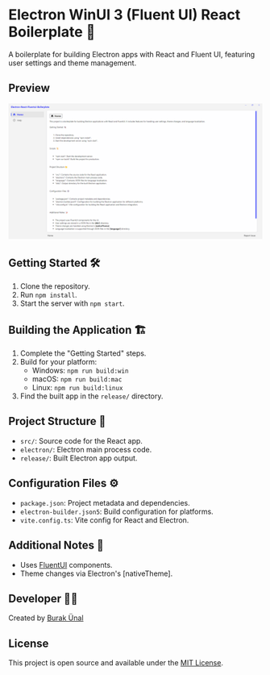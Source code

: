 # Electron WinUI 3 (Fluent UI) React Boilerplate 🚀

A boilerplate for building Electron apps with React and Fluent UI, featuring user settings and theme management.

## Preview

![Preview](screenshot.png)

## Getting Started 🛠️

1. Clone the repository.
2. Run `npm install`.
3. Start the server with `npm start`.

## Building the Application 🏗️

1. Complete the "Getting Started" steps.
2. Build for your platform:
   - Windows: `npm run build:win`
   - macOS: `npm run build:mac`
   - Linux: `npm run build:linux`
3. Find the built app in the `release/` directory.

## Project Structure 📂

- `src/`: Source code for the React app.
- `electron/`: Electron main process code.
- `release/`: Built Electron app output.

## Configuration Files ⚙️

- `package.json`: Project metadata and dependencies.
- `electron-builder.json5`: Build configuration for platforms.
- `vite.config.ts`: Vite config for React and Electron.

## Additional Notes 📝

- Uses [FluentUI](https://react.fluentui.dev) components.
- Theme changes via Electron's [nativeTheme].

## Developer 👨‍💻

Created by [Burak Ünal](https://burakunal28.vercel.app/)

## License

This project is open source and available under the [MIT License](LICENSE).

